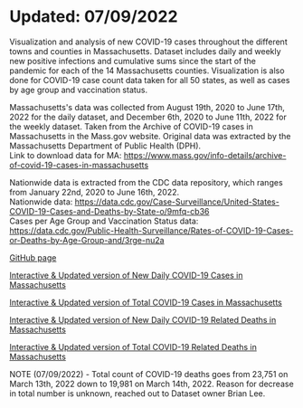 # Updated: 07/09/2022 <br> 

Visualization and analysis of new COVID-19 cases throughout the different towns and counties in Massachusetts. Dataset includes daily and weekly new positive infections and cumulative sums since the start of the pandemic for each of the 14 Massachusetts counties. Visualization is also done for COVID-19 case count data taken for all 50 states, as well as cases by age group and vaccination status. 

Massachusetts's data was collected from August 19th, 2020 to June 17th, 2022 for the daily dataset, and December 6th, 2020 to June 11th, 2022 for the weekly dataset. Taken from the Archive of COVID-19 cases in Massachusetts in the Mass.gov website. Original data was extracted by the Massachusetts Department of Public Health (DPH).<br>
Link to download data for MA: https://www.mass.gov/info-details/archive-of-covid-19-cases-in-massachusetts<br>

Nationwide data is extracted from the CDC data repository, which ranges from January 22nd, 2020 to June 16th, 2022.<br>
Nationwide data: https://data.cdc.gov/Case-Surveillance/United-States-COVID-19-Cases-and-Deaths-by-State-o/9mfq-cb36<br>
Cases per Age Group and Vaccination Status data: https://data.cdc.gov/Public-Health-Surveillance/Rates-of-COVID-19-Cases-or-Deaths-by-Age-Group-and/3rge-nu2a<br>

[GitHub page](https://juan-varela11.github.io/COVID_Cases_MA_and_Nationwide)

[Interactive & Updated version of New Daily COVID-19 Cases in Massachusetts](https://juan-varela11.github.io/COVID_Cases_MA_and_Nationwide/MA_covid_cases.html)

[Interactive & Updated version of Total COVID-19 Cases in Massachusetts](https://juan-varela11.github.io/COVID_Cases_MA_and_Nationwide/MA_tot_covid_cases.html)

[Interactive & Updated version of New Daily COVID-19 Related Deaths in Massachusetts](https://juan-varela11.github.io/COVID_Cases_MA_and_Nationwide/MA_covid_deaths.html)

[Interactive & Updated version of Total COVID-19 Related Deaths in Massachusetts](https://juan-varela11.github.io/COVID_Cases_MA_and_Nationwide/MA_tot_covid_deaths.html)

NOTE (07/09/2022) - Total count of COVID-19 deaths goes from 23,751 on March 13th, 2022 down to 19,981 on March 14th, 2022. Reason for decrease in total number is unknown, reached out to Dataset owner Brian Lee.
